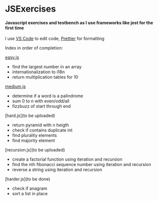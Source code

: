 # JSExercises

#### Javascript exercises and testbench as I use frameworks like jest for the first time

I use [VS Code](https://code.visualstudio.com/) to edit code, [Prettier](https://prettier.io/) for formatting

Index in order of completion:

[easy.js](./src/easy.js)

- find the largest number in an array
- internationalization to i18n
- return multiplication tables for 10

[medium.js](./src/medium.js)

- determine if a word is a palindrome
- sum 0 to n with even/odd/all
- fizzbuzz of start through end

[hard.js](to be uploaded)

- return pyramid with n heigth
- check if contains duplicate int
- find plurality elements
- find majority element

[recursion.js](to be uploaded)

- create a factorial function using iteration and recursion
- find the nth fibonacci sequence number using iteration and recursion
- reverse a string using iteration and recursion

[harder.js](to be done)

- check if anagram
- sort a list in place
